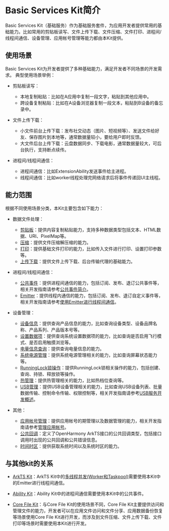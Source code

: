 # Basic Services Kit简介

Basic Services Kit（基础服务）作为基础服务套件，为应用开发者提供常用的基础能力。比如常用的剪贴板读写、文件上传下载、文件压缩、文件打印、进程间/线程间通信、设备管理、应用帐号管理等能力都由本Kit提供。

## 使用场景

Basic Services Kit为开发者提供了多种基础能力，满足开发者不同场景的开发需求。
典型使用场景举例：

- 剪贴板读写：
  - 本地复制粘贴：比如在A应用中复制一段文字，粘贴到其他应用中。
  - 跨设备复制粘贴：比如在A设备浏览器复制一段文本，粘贴到B设备的备忘录中。

- 文件上传下载：
  - 小文件前台上传下载：发布社交动态（图片、短视频等）、发送文件给好友、保存图片到本地等，通常数据量较小，要给用户即时反馈。
  - 大文件后台上传下载：云盘数据同步、下载电影，通常数据量较大，可后台执行，支持断点续传。

- 进程间/线程间通信：
  - 进程间通信：比如ExtensionAbility发送事件给主进程。
  - 线程间通信：比如worker线程处理完网络请求后将事件传递回UI主线程。

## 能力范围

根据不同使用场景分类，本Kit主要包含如下能力：

- 数据文件处理：
  - [剪贴板](../reference/apis-basic-services-kit/js-apis-pasteboard.md)：提供内容复制粘贴能力，支持多种数据类型包括文本、HTML数据、URI、PixelMap等。
  - [压缩](../reference/apis-basic-services-kit/js-apis-zlib.md)：提供文件压缩解压缩的能力。
  - [打印](../reference/apis-basic-services-kit/js-apis-print.md)：提供基础文件打印的能力，比如传入文件进行打印、设置打印参数等。
  - [上传下载](../reference/apis-basic-services-kit/js-apis-request.md)：提供文件上传下载、后台传输代理的基础能力。

- 进程间/线程间通信：
  - [公共事件](../reference/apis-basic-services-kit/js-apis-commonEvent.md)：提供进程间通信的能力，包括订阅、发布、退订公共事件等，相关开发指南请参考[公共事件简介](../application-models/common-event-overview.md)。
  - [Emitter](../reference/apis-basic-services-kit/js-apis-emitter.md)：提供线程内通信的能力，包括订阅、发布、退订自定义事件等，相关开发指南请参考[使用Emitter进行线程间通信](../application-models/itc-with-emitter.md)。

- 设备管理：
  - [设备信息](../reference/apis-basic-services-kit/js-apis-device-info.md)：提供查询产品信息的能力，比如查询设备类型、设备品牌名称、产品系列、产品版本号等。
  - [设置数据项](../reference/apis-basic-services-kit/js-apis-settings.md)：提供查询系统设置数据项的能力，比如查询是否启用飞行模式、是否启用触摸浏览等。
  - [电量信息查询](../reference/apis-basic-services-kit/js-apis-battery-info.md)：提供查询电量信息的能力。
  - [系统电源管理](../reference/apis-basic-services-kit/js-apis-power.md)：提供系统电源管理相关的能力，比如查询屏幕状态能力等。
  - [RunningLock锁操作](../reference/apis-basic-services-kit/js-apis-runninglock.md)：提供RunningLock锁相关操作的能力，包括创建、查询、持锁、释放锁等操作。
  - [热管理](../reference/apis-basic-services-kit/js-apis-thermal.md)：提供热管理相关的能力，比如热档位查询等。
  - [USB管理](../reference/apis-basic-services-kit/js-apis-usbManager.md)：提供USB设备管理相关的能力，比如查询USB设备列表、批量数据传输、控制命令传输、权限控制等，相关开发指南请参考[USB服务开发概述](../device/usb-overview.md)。

- 其他：
  - [应用帐号管理](../reference/apis-basic-services-kit/js-apis-appAccount.md)：提供应用帐号的期管理以及数据管理的能力，相关开发指南请参考[管理应用帐号](account/manage-application-account.md)。
  - [公共回调](../reference/apis-basic-services-kit/js-apis-base.md)：定义了OpenHarmony ArkTS接口的公共回调类型，包括接口调用时出现的公共回调和公共错误信息。
  - [时间时区](../reference/apis-basic-services-kit/js-apis-date-time.md)：提供获取系统时间以及系统时区的能力。

## 与其他kit的关系

- [ArkTS Kit](../arkts-utils/arkts-commonlibrary-overview.md)：ArkTS Kit中的[多线程并发(Worker和Taskpool)](../arkts-utils/multi-thread-concurrency-overview.md)需要使用本Kit中的Emitter进行线程间通信。

- [Ability Kit](../application-models/abilitykit-overview.md)：Ability Kit中的进程间通信需要使用本Kit中的公共事件。

- [Core File Kit](../file-management/core-file-kit-intro.md)：与Core File Kit的使用场景不同，Core File Kit主要提供访问和管理文件的能力，开发者可以在应用文件访问和文件分享、应用数据备份恢复等场景使用Core File Kit进行开发，而涉及到文件压缩、文件上传下载、文件打印等场景时需要使用本Kit进行开发。
